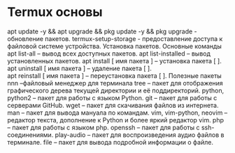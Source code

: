 #  Termux основы
apt update  -y && apt upgrade && pkg update -y && pkg upgrade - обновление пакетов.
termux-setup-storage - предоставление доступа к файловой системе устройства.
Установка пакетов.
Основные команды
apt list-all – вывод всех доступных пакетов.
apt list-installed – вывод установленных пакетов.
apt install [ имя пакета ]  – установка пакета [ ]. 
apt uninstall [ имя пакета ] – удаление пакета [ ].  
apt reinstall [ имя пакета ] – переустановка пакета [ ].
Полезные пакеты
nnn  –файловый менеджер  для терминала
tree – пакет для отображения графического дерева текущей директории и её поддиректорий.
python, python2 – пакет для работы с языком Python.
git – пакет для работы с серверами GitHub.
wget – пакет для скачивания файлов из интернета.
man – пакет для вывода мануала по командам.
vim, vim-python, neovim – редактор текста, дополнение к Python и более яркий редактор vim.
php – пакет для работы с языком php.
openssh – пакет для работы с ssh-соединениями.
play-audio – пакет для воспроизведения аудио файлов в терминале.
file – пакет для вывода подробной информации о файле.
